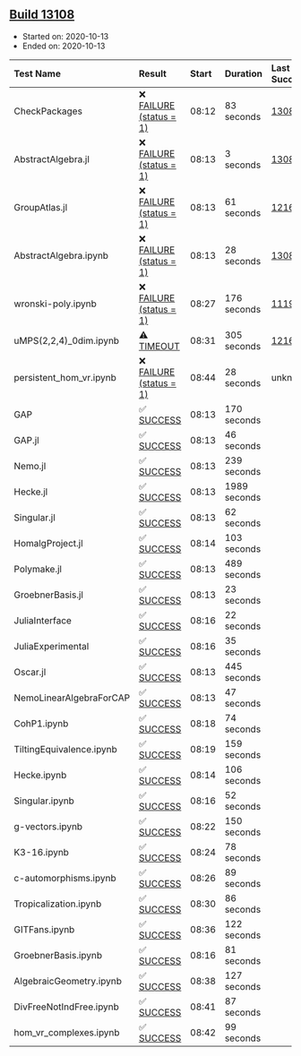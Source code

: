 ## [Build 13108](https://oscarci.mathematik.uni-kl.de/job/oscar/13108/)

* Started on: 2020-10-13
* Ended on: 2020-10-13

| Test Name    | Result | Start | Duration | Last Success | First Failure |
|:-------------|:-------|:------|:---------|:-------------|:--------------|
| CheckPackages | ❌ [FAILURE (status = 1)](https://oscarci.mathematik.uni-kl.de/job/oscar/13108/artifact/logs/build-13108/CheckPackages.log) | 08:12 | 83 seconds | [13085](https://oscarci.mathematik.uni-kl.de/job/oscar/13085/) | [13086](https://oscarci.mathematik.uni-kl.de/job/oscar/13086/) |
| AbstractAlgebra.jl | ❌ [FAILURE (status = 1)](https://oscarci.mathematik.uni-kl.de/job/oscar/13108/artifact/logs/build-13108/AbstractAlgebra.jl.log) | 08:13 | 3 seconds | [13085](https://oscarci.mathematik.uni-kl.de/job/oscar/13085/) | [13086](https://oscarci.mathematik.uni-kl.de/job/oscar/13086/) |
| GroupAtlas.jl | ❌ [FAILURE (status = 1)](https://oscarci.mathematik.uni-kl.de/job/oscar/13108/artifact/logs/build-13108/GroupAtlas.jl.log) | 08:13 | 61 seconds | [12167](https://oscarci.mathematik.uni-kl.de/job/oscar/12167/) | [12168](https://oscarci.mathematik.uni-kl.de/job/oscar/12168/) |
| AbstractAlgebra.ipynb | ❌ [FAILURE (status = 1)](https://oscarci.mathematik.uni-kl.de/job/oscar/13108/artifact/logs/build-13108/AbstractAlgebra.ipynb.log) | 08:13 | 28 seconds | [13085](https://oscarci.mathematik.uni-kl.de/job/oscar/13085/) | [13086](https://oscarci.mathematik.uni-kl.de/job/oscar/13086/) |
| wronski-poly.ipynb | ❌ [FAILURE (status = 1)](https://oscarci.mathematik.uni-kl.de/job/oscar/13108/artifact/logs/build-13108/wronski-poly.ipynb.log) | 08:27 | 176 seconds | [11192](https://oscarci.mathematik.uni-kl.de/job/oscar/11192/) | [11193](https://oscarci.mathematik.uni-kl.de/job/oscar/11193/) |
| uMPS(2,2,4)_0dim.ipynb | ⚠ [TIMEOUT](https://oscarci.mathematik.uni-kl.de/job/oscar/13108/artifact/logs/build-13108/uMPS-2-2-4-_0dim.ipynb.log) | 08:31 | 305 seconds | [12167](https://oscarci.mathematik.uni-kl.de/job/oscar/12167/) | [12168](https://oscarci.mathematik.uni-kl.de/job/oscar/12168/) |
| persistent_hom_vr.ipynb | ❌ [FAILURE (status = 1)](https://oscarci.mathematik.uni-kl.de/job/oscar/13108/artifact/logs/build-13108/persistent_hom_vr.ipynb.log) | 08:44 | 28 seconds | unknown | unknown |
| GAP | ✅ [SUCCESS](https://oscarci.mathematik.uni-kl.de/job/oscar/13108/artifact/logs/build-13108/GAP.log) | 08:13 | 170 seconds |  |  |
| GAP.jl | ✅ [SUCCESS](https://oscarci.mathematik.uni-kl.de/job/oscar/13108/artifact/logs/build-13108/GAP.jl.log) | 08:13 | 46 seconds |  |  |
| Nemo.jl | ✅ [SUCCESS](https://oscarci.mathematik.uni-kl.de/job/oscar/13108/artifact/logs/build-13108/Nemo.jl.log) | 08:13 | 239 seconds |  |  |
| Hecke.jl | ✅ [SUCCESS](https://oscarci.mathematik.uni-kl.de/job/oscar/13108/artifact/logs/build-13108/Hecke.jl.log) | 08:13 | 1989 seconds |  |  |
| Singular.jl | ✅ [SUCCESS](https://oscarci.mathematik.uni-kl.de/job/oscar/13108/artifact/logs/build-13108/Singular.jl.log) | 08:13 | 62 seconds |  |  |
| HomalgProject.jl | ✅ [SUCCESS](https://oscarci.mathematik.uni-kl.de/job/oscar/13108/artifact/logs/build-13108/HomalgProject.jl.log) | 08:14 | 103 seconds |  |  |
| Polymake.jl | ✅ [SUCCESS](https://oscarci.mathematik.uni-kl.de/job/oscar/13108/artifact/logs/build-13108/Polymake.jl.log) | 08:13 | 489 seconds |  |  |
| GroebnerBasis.jl | ✅ [SUCCESS](https://oscarci.mathematik.uni-kl.de/job/oscar/13108/artifact/logs/build-13108/GroebnerBasis.jl.log) | 08:13 | 23 seconds |  |  |
| JuliaInterface | ✅ [SUCCESS](https://oscarci.mathematik.uni-kl.de/job/oscar/13108/artifact/logs/build-13108/JuliaInterface.log) | 08:16 | 22 seconds |  |  |
| JuliaExperimental | ✅ [SUCCESS](https://oscarci.mathematik.uni-kl.de/job/oscar/13108/artifact/logs/build-13108/JuliaExperimental.log) | 08:16 | 35 seconds |  |  |
| Oscar.jl | ✅ [SUCCESS](https://oscarci.mathematik.uni-kl.de/job/oscar/13108/artifact/logs/build-13108/Oscar.jl.log) | 08:13 | 445 seconds |  |  |
| NemoLinearAlgebraForCAP | ✅ [SUCCESS](https://oscarci.mathematik.uni-kl.de/job/oscar/13108/artifact/logs/build-13108/NemoLinearAlgebraForCAP.log) | 08:13 | 47 seconds |  |  |
| CohP1.ipynb | ✅ [SUCCESS](https://oscarci.mathematik.uni-kl.de/job/oscar/13108/artifact/logs/build-13108/CohP1.ipynb.log) | 08:18 | 74 seconds |  |  |
| TiltingEquivalence.ipynb | ✅ [SUCCESS](https://oscarci.mathematik.uni-kl.de/job/oscar/13108/artifact/logs/build-13108/TiltingEquivalence.ipynb.log) | 08:19 | 159 seconds |  |  |
| Hecke.ipynb | ✅ [SUCCESS](https://oscarci.mathematik.uni-kl.de/job/oscar/13108/artifact/logs/build-13108/Hecke.ipynb.log) | 08:14 | 106 seconds |  |  |
| Singular.ipynb | ✅ [SUCCESS](https://oscarci.mathematik.uni-kl.de/job/oscar/13108/artifact/logs/build-13108/Singular.ipynb.log) | 08:16 | 52 seconds |  |  |
| g-vectors.ipynb | ✅ [SUCCESS](https://oscarci.mathematik.uni-kl.de/job/oscar/13108/artifact/logs/build-13108/g-vectors.ipynb.log) | 08:22 | 150 seconds |  |  |
| K3-16.ipynb | ✅ [SUCCESS](https://oscarci.mathematik.uni-kl.de/job/oscar/13108/artifact/logs/build-13108/K3-16.ipynb.log) | 08:24 | 78 seconds |  |  |
| c-automorphisms.ipynb | ✅ [SUCCESS](https://oscarci.mathematik.uni-kl.de/job/oscar/13108/artifact/logs/build-13108/c-automorphisms.ipynb.log) | 08:26 | 89 seconds |  |  |
| Tropicalization.ipynb | ✅ [SUCCESS](https://oscarci.mathematik.uni-kl.de/job/oscar/13108/artifact/logs/build-13108/Tropicalization.ipynb.log) | 08:30 | 86 seconds |  |  |
| GITFans.ipynb | ✅ [SUCCESS](https://oscarci.mathematik.uni-kl.de/job/oscar/13108/artifact/logs/build-13108/GITFans.ipynb.log) | 08:36 | 122 seconds |  |  |
| GroebnerBasis.ipynb | ✅ [SUCCESS](https://oscarci.mathematik.uni-kl.de/job/oscar/13108/artifact/logs/build-13108/GroebnerBasis.ipynb.log) | 08:16 | 81 seconds |  |  |
| AlgebraicGeometry.ipynb | ✅ [SUCCESS](https://oscarci.mathematik.uni-kl.de/job/oscar/13108/artifact/logs/build-13108/AlgebraicGeometry.ipynb.log) | 08:38 | 127 seconds |  |  |
| DivFreeNotIndFree.ipynb | ✅ [SUCCESS](https://oscarci.mathematik.uni-kl.de/job/oscar/13108/artifact/logs/build-13108/DivFreeNotIndFree.ipynb.log) | 08:41 | 87 seconds |  |  |
| hom_vr_complexes.ipynb | ✅ [SUCCESS](https://oscarci.mathematik.uni-kl.de/job/oscar/13108/artifact/logs/build-13108/hom_vr_complexes.ipynb.log) | 08:42 | 99 seconds |  |  |
